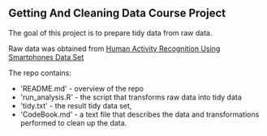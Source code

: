## Getting And Cleaning Data Course Project

The goal of this project is to prepare tidy data from raw data.

Raw data was obtained from [Human Activity Recognition Using Smartphones Data Set](http://archive.ics.uci.edu/ml/datasets/Human+Activity+Recognition+Using+Smartphones)

The repo contains:
* 'README.md' - overview of the repo
* 'run_analysis.R' - the script that transforms raw data into tidy data
* 'tidy.txt' - the result tidy data set, 
* 'CodeBook.md' - a text file that describes the data and transformations performed to clean up the data.
